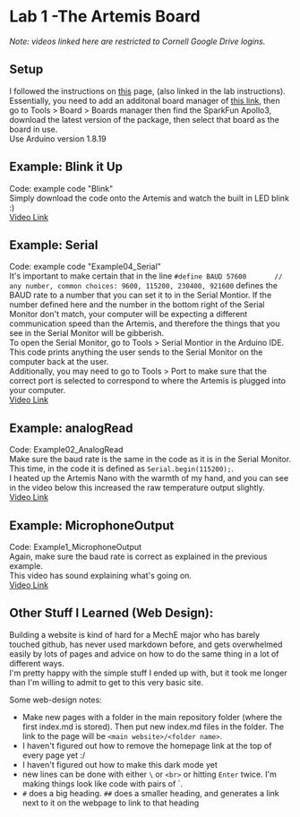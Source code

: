 # Lab 1 -The Artemis Board
*Note: videos linked here are restricted to Cornell Google Drive logins.*
## Setup 
I followed the instructions on [this](https://learn.sparkfun.com/tutorials/artemis-development-with-arduino?_ga=2.30055167.1151850962.1594648676-1889762036.1574524297&_gac=1.19903818.1593457111.Cj0KCQjwoub3BRC6ARIsABGhnyahkG7hU2v-0bSiAeprvZ7c9v0XEKYdVHIIi_-J-m5YLdDBMc2P_goaAtA4EALw_wcB) page, (also linked in the lab instructions).
Essentially, you need to add an additonal board manager of [this link](https://raw.githubusercontent.com/sparkfun/Arduino_Apollo3/main/package_sparkfun_apollo3_index.json), then go to Tools > Board > Boards manager then find the SparkFun Apollo3, download the latest version of the package, then select that board as the board in use. <br>
Use Arduino version 1.8.19
## Example: Blink it Up
Code: example code "Blink" <br>
Simply download the code onto the Artemis and watch the built in LED blink :) <br>
[Video Link](https://drive.google.com/file/d/1yLsrXDoeahX1N06xKtilnDeAcdcOby7F/view?usp=sharing)
## Example: Serial
Code: example code "Example04_Serial" <br>
It's important to make certain that in the line 
`#define BAUD 57600       // any number, common choices: 9600, 115200, 230400, 921600`
defines the BAUD rate to a number that you can set it to in the Serial Montior. If the number defined here and the number in the bottom right of the Serial Monitor don't match, your computer will be expecting a different communication speed than the Artemis, and therefore the things that you see in the Serial Monitor will be gibberish. <br>
To open the Serial Monitor, go to Tools > Serial Montior in the Arduino IDE. <br>
This code prints anything the user sends to the Serial Monitor on the computer back at the user. <br>
Additionally, you may need to go to Tools > Port to make sure that the correct port is selected to correspond to where the Artemis is plugged into your computer. <br>
[Video Link](https://drive.google.com/file/d/12capsugxCA_vEygTfkfhMVuvJ83upcOO/view?usp=sharing)
## Example: analogRead
Code: Example02_AnalogRead <br>
Make sure the baud rate is the same in the code as it is in the Serial Monitor. This time, in the code it is defined as `Serial.begin(115200);`.<br>
I heated up the Artemis Nano with the warmth of my hand, and you can see in the video below this increased the raw temperature output slightly. <br>
[Video Link](https://drive.google.com/file/d/1z1SEB2W0DOiuDqpFzxHVqzqIX7iSG9Jb/view?usp=sharing)
## Example: MicrophoneOutput
Code: Example1_MicrophoneOutput <br>
Again, make sure the baud rate is correct as explained in the previous example. <br>
This video has sound explaining what's going on. <br>
[Video Link](https://drive.google.com/file/d/1upI7DTtFVZAiJzGYzUu2PMfZEk0P8r0g/view?usp=sharing)
## Other Stuff I Learned (Web Design):
Building a website is kind of hard for a MechE major who has barely touched github, has never used markdown before, and gets overwhelmed easily by lots of pages and advice on how to do the same thing in a lot of different ways. <br>
I'm pretty happy with the simple stuff I ended up with, but it took me longer than I'm willing to admit to get to this very basic site. <br>

Some web-design notes:
- Make new pages with a folder in the main repository folder (where the first index.md is stored). Then put new index.md files in the folder. The link to the page will be `<main website>/<folder name>`.
- I haven't figured out how to remove the homepage link at the top of every page yet :/
- I haven't figured out how to make this dark mode yet
- new lines can be done with either `\` or `<br>` or hitting `Enter` twice. I'm making things look like code with pairs of \`.
- `#` does a big heading. `##` does a smaller heading, and generates a link next to it on the webpage to link to that heading